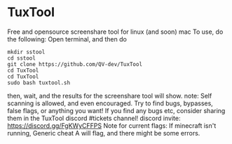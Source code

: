 # TuxTool
Free and opensource screenshare tool for linux (and soon) mac
To use, do the following:
Open terminal, and then do 
```
mkdir sstool
cd sstool
git clone https://github.com/QV-dev/TuxTool
cd TuxTool
cd TuxTool
sudo bash tuxtool.sh
```
then, wait, and the results for the screenshare tool will show. 
note: Self scanning is allowed, and even encouraged. Try to find bugs, bypasses, false flags, or anything you want! 
If you find any bugs etc, consider sharing them in the TuxTool discord #tickets channel!
discord invite: https://discord.gg/FgKWyCFFPS
Note for current flags: If minecraft isn't running, Generic cheat A will flag, and there might be some errors.
